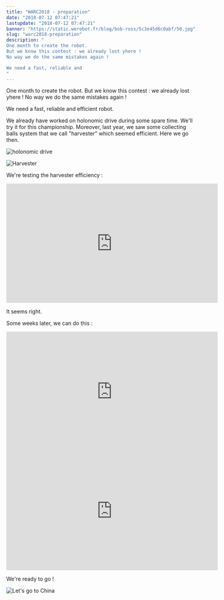 ```yaml
---
title: "WARC2018 - preparation"
date: "2018-07-12 07:47:21"
lastupdate: "2018-07-12 07:47:21"
banner: "https://static.werobot.fr/blog/bob-ross/5c3e45d6c0abf/50.jpg"
slug: "warc2018-preparation"
description: " 
One month to create the robot.
But we know this contest : we already lost yhere !
No way we do the same mistakes again !

We need a fast, reliable and
"
---
```

One month to create the robot.
But we know this contest : we already lost yhere !
No way we do the same mistakes again !

We need a fast, reliable and efficient robot.

We already have worked on holonomic drive during some spare time. We'll try it for this championship.
Moreover, last year, we saw some collecting balls system that we call "harvester" which seemed efficient. Here we go then.

![holonomic drive](https://static.werobot.fr/blog/bob-ross/5c3e45dc10183/50.jpg "Holonomic drive")

![Harvester](https://static.werobot.fr/blog/bob-ross/5c3e45de66a9c/50.jpg "Harvester")

We're testing the harvester efficiency :
<iframe width="560" height="315" src="https://www.youtube-nocookie.com/embed/1vc02eyuL9Q" frameborder="0" allow="accelerometer; autoplay; encrypted-media; gyroscope; picture-in-picture" allowfullscreen></iframe>

It seems right.

Some weeks later, we can do this :

<iframe width="560" height="315" src="https://www.youtube-nocookie.com/embed/OUYDIZFY_ME" frameborder="0" allow="accelerometer; autoplay; encrypted-media; gyroscope; picture-in-picture" allowfullscreen></iframe>

<iframe width="560" height="315" src="https://www.youtube-nocookie.com/embed/gaDKfcIy5io" frameborder="0" allow="accelerometer; autoplay; encrypted-media; gyroscope; picture-in-picture" allowfullscreen></iframe>

We're ready to go !

![Let's go to China](https://static.werobot.fr/blog/bob-ross/5c3e45d6c0abf/50.jpg "Let's go to China")
    